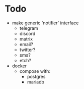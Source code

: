 # Todo
- make generic 'notifier' interface
    - telegram
    - discord
    - matrix
    - email?
    - twitter?
    - sms?
    - etch?
- docker
    - compose with:
        - postgres
        - mariadb